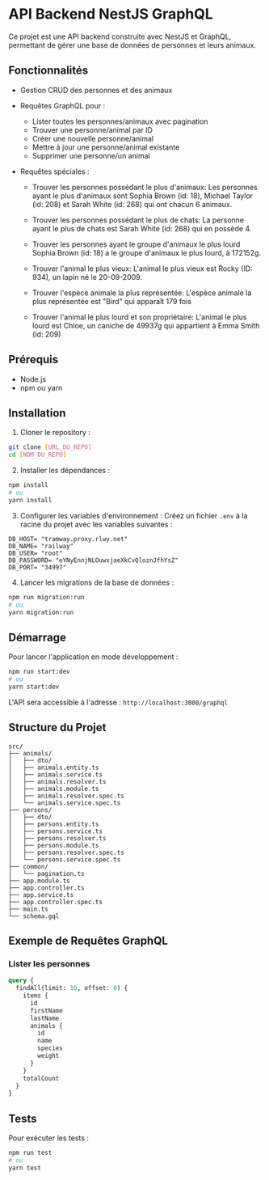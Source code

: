 # API Backend NestJS GraphQL

Ce projet est une API backend construite avec NestJS et GraphQL, permettant de gérer une base de données de personnes et leurs animaux.

## Fonctionnalités

- Gestion CRUD des personnes et des animaux
- Requêtes GraphQL pour :
  - Lister toutes les personnes/animaux avec pagination
  - Trouver une personne/animal par ID
  - Créer une nouvelle personne/animal
  - Mettre à jour une personne/animal existante
  - Supprimer une personne/un animal
- Requêtes spéciales :

  - Trouver les personnes possédant le plus d'animaux:
  Les personnes ayant le plus d'animaux sont Sophia Brown (id: 18), Michael Taylor (id: 208) et Sarah White (id: 268) qui ont chacun 6 animaux.

  - Trouver les personnes possédant le plus de chats:
  La personne ayant le plus de chats est Sarah White (id: 268) qui en possède 4.

  - Trouver les personnes ayant le groupe d'animaux le plus lourd
  Sophia Brown (id: 18) a le groupe d'animaux le plus lourd, à 172152g.

  - Trouver l'animal le plus vieux:
  L'animal le plus vieux est Rocky (ID: 934), un lapin né le 20-09-2009.

  - Trouver l'espèce animale la plus représentée:
  L'espèce animale la plus représentée est "Bird" qui apparaît 179 fois

  - Trouver l'animal le plus lourd et son propriétaire:
  L'animal le plus lourd est Chloe, un caniche de 49937g qui appartient à Emma Smith (id: 209)



## Prérequis

- Node.js
- npm ou yarn

## Installation

1. Cloner le repository :
```bash
git clone [URL_DU_REPO]
cd [NOM_DU_REPO]
```

2. Installer les dépendances :
```bash
npm install
# ou
yarn install
```

3. Configurer les variables d'environnement :
Créez un fichier `.env` à la racine du projet avec les variables suivantes :
```env
DB_HOST= "tramway.proxy.rlwy.net"
DB_NAME= "railway"
DB_USER= "root"
DB_PASSWORD= "eYNyEnnjNLOuwxjaeXkCvQloznJfhYsZ"
DB_PORT= "34997"
```

4. Lancer les migrations de la base de données :
```bash
npm run migration:run
# ou
yarn migration:run
```

## Démarrage

Pour lancer l'application en mode développement :
```bash
npm run start:dev
# ou
yarn start:dev
```

L'API sera accessible à l'adresse : `http://localhost:3000/graphql`

## Structure du Projet

```
src/
├── animals/
│   ├── dto/
│   ├── animals.entity.ts
│   ├── animals.service.ts
│   ├── animals.resolver.ts
│   ├── animals.module.ts
│   ├── animals.resolver.spec.ts
│   └── animals.service.spec.ts
├── persons/
│   ├── dto/
│   ├── persons.entity.ts
│   ├── persons.service.ts
│   ├── persons.resolver.ts
│   ├── persons.module.ts
│   ├── persons.resolver.spec.ts
│   └── persons.service.spec.ts
├── common/
│   └── pagination.ts
├── app.module.ts
├── app.controller.ts
├── app.service.ts
├── app.controller.spec.ts
├── main.ts
└── schema.gql
```

## Exemple de Requêtes GraphQL

### Lister les personnes
```graphql
query {
  findAll(limit: 10, offset: 0) {
    items {
      id
      firstName
      lastName
      animals {
        id
        name
        species
        weight
      }
    }
    totalCount
  }
}
```

## Tests

Pour exécuter les tests :
```bash
npm run test
# ou
yarn test
```

